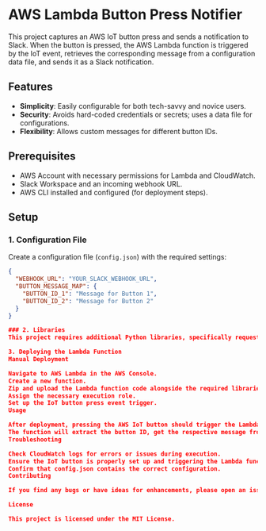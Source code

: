 # AWS Lambda Button Press Notifier

This project captures an AWS IoT button press and sends a notification to Slack. When the button is pressed, the AWS Lambda function is triggered by the IoT event, retrieves the corresponding message from a configuration data file, and sends it as a Slack notification.

## Features

- **Simplicity**: Easily configurable for both tech-savvy and novice users.
- **Security**: Avoids hard-coded credentials or secrets; uses a data file for configurations.
- **Flexibility**: Allows custom messages for different button IDs.

## Prerequisites

- AWS Account with necessary permissions for Lambda and CloudWatch.
- Slack Workspace and an incoming webhook URL.
- AWS CLI installed and configured (for deployment steps).

## Setup

### 1. Configuration File

Create a configuration file (`config.json`) with the required settings:

```json
{
  "WEBHOOK_URL": "YOUR_SLACK_WEBHOOK_URL",
  "BUTTON_MESSAGE_MAP": {
    "BUTTON_ID_1": "Message for Button 1",
    "BUTTON_ID_2": "Message for Button 2"
  }
}

### 2. Libraries
This project requires additional Python libraries, specifically requests for sending messages to Slack. Make sure to package the library alongside your Lambda function.

3. Deploying the Lambda Function
Manual Deployment

Navigate to AWS Lambda in the AWS Console.
Create a new function.
Zip and upload the Lambda function code alongside the required libraries and config.json.
Assign the necessary execution role.
Set up the IoT button press event trigger.
Usage

After deployment, pressing the AWS IoT button should trigger the Lambda function.
The function will extract the button ID, get the respective message from config.json, and send it to the Slack channel.
Troubleshooting

Check CloudWatch logs for errors or issues during execution.
Ensure the IoT button is properly set up and triggering the Lambda function.
Confirm that config.json contains the correct configuration.
Contributing

If you find any bugs or have ideas for enhancements, please open an issue or submit a pull request.

License

This project is licensed under the MIT License.
